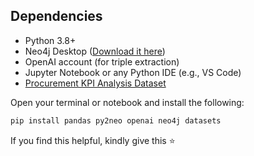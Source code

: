 ## Dependencies

-   Python 3.8+
-   Neo4j Desktop ([Download it here](https://neo4j.com/download/))
-   OpenAI account (for triple extraction)
-   Jupyter Notebook or any Python IDE (e.g., VS Code)
-   [Procurement KPI Analysis Dataset](https://www.kaggle.com/datasets/shahriarkabir/procurement-kpi-analysis-dataset)
    
Open your terminal or notebook and install the following:

```python
pip install pandas py2neo openai neo4j datasets
```


If you find this helpful, kindly give this ⭐
